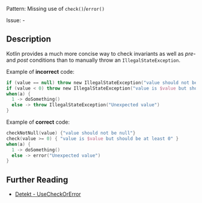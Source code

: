 Pattern: Missing use of `check()`/`error()`

Issue: -

## Description

Kotlin provides a much more concise way to check invariants as well as _pre-_ and _post_ conditions than to manually throw an `IllegalStateException`.

Example of **incorrect** code:

```kotlin
if (value == null) throw new IllegalStateException("value should not be null")
if (value < 0) throw new IllegalStateException("value is $value but should be at least 0")
when(a) {
  1 -> doSomething()
  else -> throw IllegalStateException("Unexpected value")
}
```

Example of **correct** code:

```kotlin
checkNotNull(value) {"value should not be null"}
check(value >= 0) { "value is $value but should be at least 0" }
when(a) {
  1 -> doSomething()
  else -> error("Unexpected value")
}
```

## Further Reading

* [Detekt - UseCheckOrError](https://detekt.github.io/detekt/style.html#usecheckorerror)
